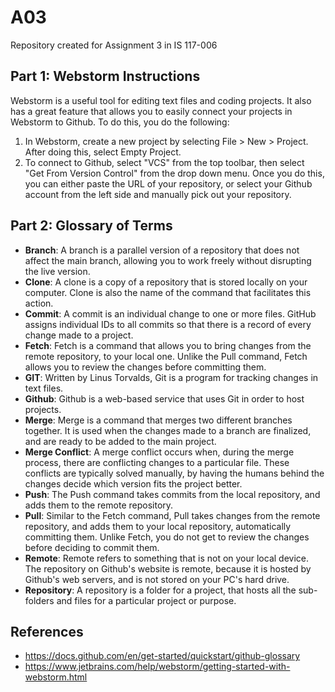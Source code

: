 # A03
Repository created for Assignment 3 in IS 117-006

## Part 1: Webstorm Instructions

Webstorm is a useful tool for editing text files and coding projects. It also has a great feature that allows you to easily connect your projects in Webstorm to Github. To do this, you do the following:
1. In Webstorm, create a new project by selecting File > New > Project. After doing this, select Empty Project.
2. To connect to Github, select "VCS" from the top toolbar, then select "Get From Version Control" from the drop down menu. Once you do this, you can either paste the URL of your repository, or select your Github account from the left side and manually pick out your repository.

## Part 2: Glossary of Terms
* **Branch**: A branch is a parallel version of a repository that does not affect the main branch, allowing you to work freely without disrupting the live version.
* **Clone**: A clone is a copy of a repository that is stored locally on your computer. Clone is also the name of the command that facilitates this action.
* **Commit**: A commit is an individual change to one or more files. GitHub assigns individual IDs to all commits so that there is a record of every change made to a project.
* **Fetch**: Fetch is a command that allows you to bring changes from the remote repository, to your local one. Unlike the Pull command, Fetch allows you to review the changes before committing them.
* **GIT**: Written by Linus Torvalds, Git is a program for tracking changes in text files.
* **Github**: Github is a web-based service that uses Git in order to host projects.
* **Merge**: Merge is a command that merges two different branches together. It is used when the changes made to a branch are finalized, and are ready to be added to the main project.
* **Merge Conflict**: A merge conflict occurs when, during the merge process, there are conflicting changes to a particular file. These conflicts are typically solved manually, by having the humans behind the changes decide which version fits the project better. 
* **Push**: The Push command takes commits from the local repository, and adds them to the remote repository.
* **Pull**: Similar to the Fetch command, Pull takes changes from the remote repository, and adds them to your local repository, automatically committing them. Unlike Fetch, you do not get to review the changes before deciding to commit them.
* **Remote**: Remote refers to something that is not on your local device. The repository on Github's website is remote, because it is hosted by Github's web servers, and is not stored on your PC's hard drive.
* **Repository**: A repository is a folder for a project, that hosts all the sub-folders and files for a particular project or purpose. 

## References

* https://docs.github.com/en/get-started/quickstart/github-glossary
* https://www.jetbrains.com/help/webstorm/getting-started-with-webstorm.html
